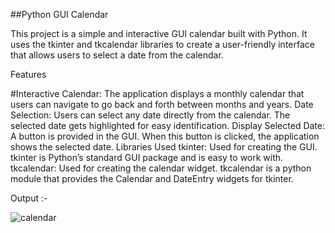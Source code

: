 ##Python GUI Calendar

This project is a simple and interactive GUI calendar built with Python. It uses the tkinter and tkcalendar libraries to create a user-friendly interface that allows users to select a date from the calendar.

Features

#Interactive Calendar: The application displays a monthly calendar that users can navigate to go back and forth between months and years.
Date Selection: Users can select any date directly from the calendar. The selected date gets highlighted for easy identification.
Display Selected Date: A button is provided in the GUI. When this button is clicked, the application shows the selected date.
Libraries Used
tkinter: Used for creating the GUI. tkinter is Python’s standard GUI package and is easy to work with.
tkcalendar: Used for creating the calendar widget. tkcalendar is a python module that provides the Calendar and DateEntry widgets for tkinter.

Output :-

![calendar](https://github.com/Shkmr07/Calendar_project/assets/113815453/616c7f3c-cf0a-46c8-88cb-a49f5491af67)
